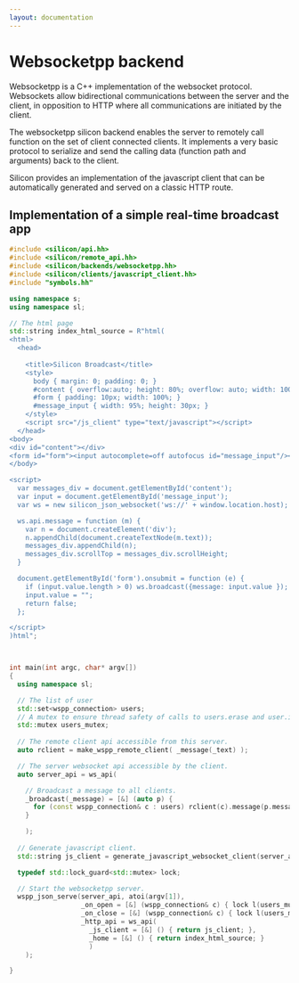 ```yaml
---
layout: documentation
---
```


Websocketpp backend
================================


Websocketpp is a C++ implementation of the websocket
protocol. Websockets allow bidirectional communications between the
server and the client, in opposition to HTTP where all communications
are initiated by the client.

The websocketpp silicon backend enables the server to remotely call function on
the set of client connected clients. It implements a very basic
protocol to serialize and send the calling data (function path and
arguments) back to the client.

Silicon provides an implementation of the javascript client that can
be automatically generated and served on a classic HTTP route.

## Implementation of a simple real-time broadcast app

```c++
#include <silicon/api.hh>
#include <silicon/remote_api.hh>
#include <silicon/backends/websocketpp.hh>
#include <silicon/clients/javascript_client.hh>
#include "symbols.hh"

using namespace s;
using namespace sl;

// The html page
std::string index_html_source = R"html(
<html>
  <head>
    
    <title>Silicon Broadcast</title>
    <style>
      body { margin: 0; padding: 0; }
      #content { overflow:auto; height: 80%; overflow: auto; width: 100%; padding: 10px; }
      #form { padding: 10px; width: 100%; }
      #message_input { width: 95%; height: 30px; }
    </style>
    <script src="/js_client" type="text/javascript"></script>
  </head>
<body>
<div id="content"></div>
<form id="form"><input autocomplete=off autofocus id="message_input"/></form>
</body>

<script>
  var messages_div = document.getElementById('content');
  var input = document.getElementById('message_input');
  var ws = new silicon_json_websocket('ws://' + window.location.host);

  ws.api.message = function (m) { 
    var n = document.createElement('div');
    n.appendChild(document.createTextNode(m.text));
    messages_div.appendChild(n);
    messages_div.scrollTop = messages_div.scrollHeight;
  }

  document.getElementById('form').onsubmit = function (e) {
    if (input.value.length > 0) ws.broadcast({message: input.value });
    input.value = "";
    return false;
  };

</script>
)html";



int main(int argc, char* argv[])
{
  using namespace sl;

  // The list of user
  std::set<wspp_connection> users;
  // A mutex to ensure thread safety of calls to users.erase and user.insert
  std::mutex users_mutex;
  
  // The remote client api accessible from this server.
  auto rclient = make_wspp_remote_client( _message(_text) );

  // The server websocket api accessible by the client.
  auto server_api = ws_api(

    // Broadcast a message to all clients.
    _broadcast(_message) = [&] (auto p) {
      for (const wspp_connection& c : users) rclient(c).message(p.message);
    }

    );
  
  // Generate javascript client.
  std::string js_client = generate_javascript_websocket_client(server_api);

  typedef std::lock_guard<std::mutex> lock;

  // Start the websocketpp server.
  wspp_json_serve(server_api, atoi(argv[1]),
                  _on_open = [&] (wspp_connection& c) { lock l(users_mutex); users.insert(c); },
                  _on_close = [&] (wspp_connection& c) { lock l(users_mutex); users.erase(c); },
                  _http_api = ws_api(
                    _js_client = [&] () { return js_client; },
                    _home = [&] () { return index_html_source; }
                    )
    );

}
```